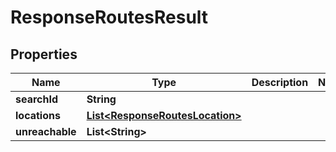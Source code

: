 

# ResponseRoutesResult

## Properties

Name | Type | Description | Notes
------------ | ------------- | ------------- | -------------
**searchId** | **String** |  | 
**locations** | [**List&lt;ResponseRoutesLocation&gt;**](ResponseRoutesLocation.md) |  | 
**unreachable** | **List&lt;String&gt;** |  | 




